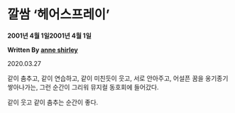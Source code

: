 # 깔쌈 ‘헤어스프레이’

**2001년 4월 1일2001년 4월 1일**

**Written By [anne shirley](https://www.todayitanzada.com/dance?author=600ccc46fca7d614a7dbe498)**

2020.03.27

같이 춤추고, 같이 연습하고, 같이 미친듯이 웃고, 서로 안아주고, 어설픈 꿈을 옹기종기 쌓아나가는, 그런 순간이 그리워 뮤지컬 동호회에 들어갔다.

같이 웃고 같이 춤추는 순간이 좋다.